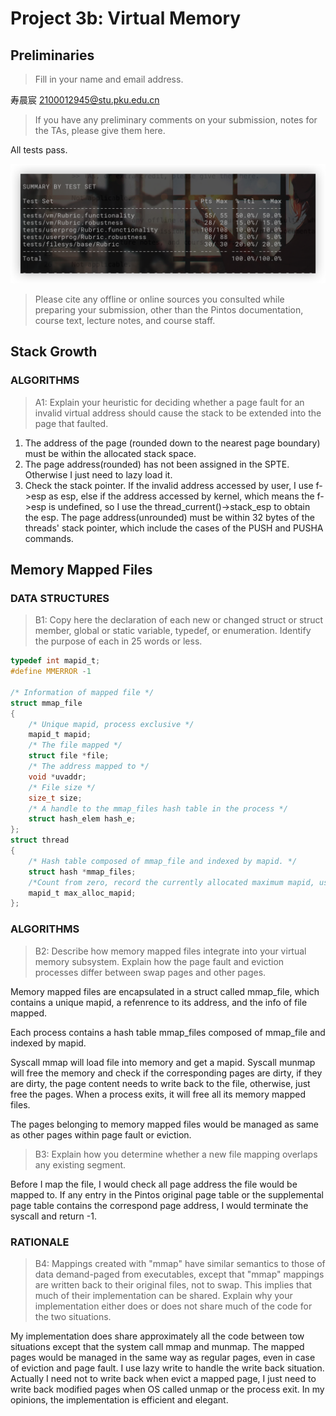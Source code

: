 # Project 3b: Virtual Memory

## Preliminaries

>Fill in your name and email address.

寿晨宸 <2100012945@stu.pku.edu.cn>

>If you have any preliminary comments on your submission, notes for the TAs, please give them here.

All tests pass.

![lab3b_grade](image/p3b/lab3b_grade.png)

>Please cite any offline or online sources you consulted while preparing your submission, other than the Pintos documentation, course text, lecture notes, and course staff.

## Stack Growth

### ALGORITHMS

>A1: Explain your heuristic for deciding whether a page fault for an
>invalid virtual address should cause the stack to be extended into
>the page that faulted.

1. The address of the page (rounded down to the nearest page boundary) must be within the allocated stack space.
2. The page address(rounded) has not been assigned in the SPTE. Otherwise I just need to lazy load it.
3. Check the stack pointer. If the invalid address accessed by user, I use f->esp as esp, else if the address accessed by kernel, which means the f->esp is undefined, so I use the thread_current()->stack_esp to obtain the esp. The page address(unrounded) must be within 32 bytes of the threads' stack pointer, which include the cases of the PUSH and PUSHA commands.

## Memory Mapped Files

### DATA STRUCTURES

>B1: Copy here the declaration of each new or changed struct or struct member, global or static variable, typedef, or enumeration.  Identify the purpose of each in 25 words or less.

```c
typedef int mapid_t;
#define MMERROR -1

/* Information of mapped file */
struct mmap_file
{
    /* Unique mapid, process exclusive */
    mapid_t mapid;
    /* The file mapped */
    struct file *file;
    /* The address mapped to */
    void *uvaddr;
    /* File size */
    size_t size;
    /* A handle to the mmap_files hash table in the process */
    struct hash_elem hash_e;
};
struct thread
{
    /* Hash table composed of mmap_file and indexed by mapid. */
    struct hash *mmap_files; 
    /*Count from zero, record the currently allocated maximum mapid, used to allocate the next mapid */  
    mapid_t max_alloc_mapid;   
};
```

### ALGORITHMS

>B2: Describe how memory mapped files integrate into your virtual
>memory subsystem.  Explain how the page fault and eviction
>processes differ between swap pages and other pages.

Memory mapped files are encapsulated in a struct called mmap_file, which contains a unique mapid, a refenrence to its address, and the info of file mapped.

Each process contains a hash table mmap_files composed of mmap_file and indexed by mapid.

Syscall mmap will load file into memory and get a mapid. Syscall munmap will free
the memory and check if the corresponding pages are dirty, if they are dirty,
the page content needs to write back to the file, otherwise, just free the
pages. When a process exits, it will free all its memory mapped files.

The pages belonging to memory mapped files would be managed as same as other pages within page fault or eviction.

>B3: Explain how you determine whether a new file mapping overlaps
>any existing segment.

Before I map the file, I would check all page address the file would be mapped to. If any entry in the Pintos original page table or the supplemental page table contains the correspond page address, I would terminate the syscall and return -1.

### RATIONALE

>B4: Mappings created with "mmap" have similar semantics to those of
>data demand-paged from executables, except that "mmap" mappings are
>written back to their original files, not to swap.  This implies
>that much of their implementation can be shared.  Explain why your
>implementation either does or does not share much of the code for
>the two situations.

My implementation does share approximately all the code between tow situations except that the system call mmap and munmap. The mapped pages would be managed in the same way as regular pages, even in case of eviction and page fault. I use lazy write to handle the write back situation. Actually I need not to write back when evict a mapped page, I just need to write back modified pages when OS called unmap or the process exit.
In my opinions, the implementation is efficient and elegant.
